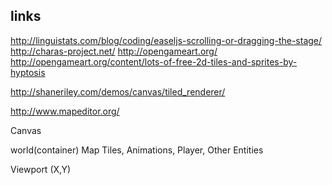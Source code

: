 ## links
http://linguistats.com/blog/coding/easeljs-scrolling-or-dragging-the-stage/
http://charas-project.net/
http://opengameart.org/
    http://opengameart.org/content/lots-of-free-2d-tiles-and-sprites-by-hyptosis

http://shaneriley.com/demos/canvas/tiled_renderer/

http://www.mapeditor.org/

Canvas

world(container)
  Map Tiles, Animations, Player, Other Entities
  
Viewport (X,Y)


